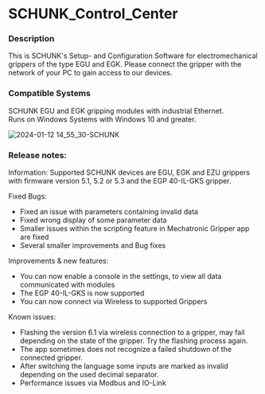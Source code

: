 # SCHUNK_Control_Center

<h3>Description</h3> <p>This is SCHUNK's Setup- and Configuration Software for electromechanical grippers of the type EGU and EGK.
  Please connect the gripper with the network of your PC to gain access to our devices.
</p>
<h3>Compatible Systems</h3> <p>
  SCHUNK EGU and EGK gripping modules with industrial Ethernet. <br>
  Runs on Windows Systems with Windows 10 and greater.
</p>

![2024-01-12 14_55_30-SCHUNK](https://github.com/SCHUNK-SE-Co-KG/SCHUNK_Application/assets/156294426/fa93410e-6bb7-479f-b0b2-7076d1d7937c)

<h3>Release notes:</h3>
Information: Supported SCHUNK devices are EGU, EGK and EZU grippers with firmware version 5.1, 5.2 or 5.3 and the EGP 40-IL-GKS gripper.

Fixed Bugs:

- Fixed an issue with parameters containing invalid data
- Fixed wrong display of some parameter data 
- Smaller issues within the scripting feature in Mechatronic Gripper app are fixed
- Several smaller improvements and Bug fixes


Improvements & new features:

- You can now enable a console in the settings, to view all data communicated with modules
- The EGP 40-IL-GKS is now supported
- You can now connect via Wireless to supported Grippers 


Known issues:

- Flashing the version 6.1 via wireless connection to a gripper, may fail depending on the state of the gripper. Try the flashing process again.
- The app sometimes does not recognize a failed shutdown of the connected gripper. 
- After switching the language some inputs are marked as invalid depending on the used decimal separator. 
- Performance issues via Modbus and IO-Link

